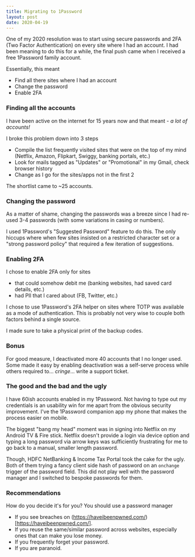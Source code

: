 ```yaml
---
title: Migrating to 1Password
layout: post
date: 2020-04-19
---
```


One of my 2020 resolution was to start using secure passwords and 2FA (Two Factor Authentication) on every site where I had an account. I had been meaning to do this for a while, the final push came when I received a free 1Password family account.

Essentially, this meant
- Find all there sites where I had an account
- Change the password
- Enable 2FA

### Finding all the accounts
I have been active on the internet for 15 years now and that meant - _a lot of accounts!_ 

I broke this problem down into 3 steps
- Compile the list frequently visited sites that were on the top of my mind (Netflix, Amazon, Flipkart, Swiggy, banking portals, etc.)
- Look for mails tagged as "Updates" or "Promotional" in my Gmail, check browser history
- Change as I go for the sites/apps not in the first 2

The shortlist came to ~25 accounts.

### Changing the password
As a matter of shame, changing the passwords was a breeze since I had re-used 3-4 passwords (with some variations in casing or numbers).

I used 1Password's "Suggested Password" feature to do this. The only hiccups where when few sites insisted on a restricted character set or a "strong password policy" that required a few iteration of suggestions.

### Enabling 2FA
I chose to enable 2FA only for sites
- that could somehow debit me (banking websites, had saved card details, etc.)
- had PII that I cared about (FB, Twitter, etc.)

I chose to use 1Password's 2FA helper on sites where TOTP was available as a mode of authentication. This is probably not very wise to couple both factors behind a single source.

I made sure to take a physical print of the backup codes.

### Bonus 
For good measure, I deactivated more 40 accounts that I no longer used. Some made it easy by enabling deactivation was a self-serve process while others required to... _cringe_... write a support ticket.

### The good and the bad and the ugly
I have 60ish accounts enabled in my 1Password. Not having to type out my credentials is an usability win for me apart from the obvious security improvement. I've the 1Password companion app my phone that makes the process easier on mobile.

The biggest "bang my head" moment was in signing into Netflix on my Android TV & Fire stick. Netflix doesn't provide a login via device option and typing a long password via arrow keys was sufficiently frustrating for me to go back to a manual, smaller length password.

Though, HDFC NetBanking & Income Tax Portal took the cake for the ugly. Both of them trying a fancy client side hash of password on an `onchange` trigger of the password field. This did not play well with the password manager and I switched to bespoke passwords for them.

### Recommendations
How do you decide it's for you? You should use a password manager
- If you see breaches on (https://haveibeenpwned.com/)[https://haveibeenpwned.com/].
- If you reuse the same/similar password across websites, especially ones that can make you lose money.
- If you frequently forget your password.
- If you are paranoid.  
